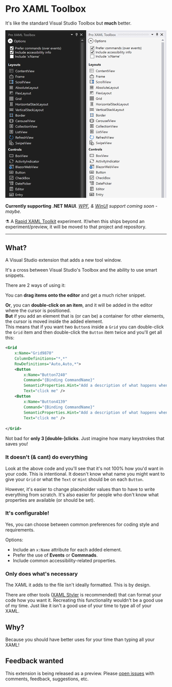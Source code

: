 # Pro XAML Toolbox

It's like the standard Visual Studio Toolbox but **much** better.

![Screenshot showing the Pro XAML Toolbox in light and dark themes](.//art/screenshot-darkandlight.png)

**Currently supporting .NET MAUI**. _[WPF](https://github.com/mrlacey/ProXamlToolbox/issues/2), & [WinUI](https://github.com/mrlacey/ProXamlToolbox/issues/1) support coming soon - maybe._

:alembic: A [Rapid XAML Toolkit](https://github.com/mrlacey/rapid-xaml-toolkit) experiment. If/when this ships beyond an experiment/preview, it will be moved to that project and repository.

---

## What?

A Visual Studio extension that adds a new tool window.

It's a cross between Visual Studio's Toolbox and the ability to use smart snippets.

There are 2 ways of using it:

You can **drag items onto the editor** and get a much richer snippet.

**Or**, you can **double-click on an item**, and it will be added in the editor where the cursor is positioned.  
**But** if you add an element that is (or can be) a container for other elements, the cursor is moved inside the added element.  
This means that if you want two `Button`s inside a `Grid` you can double-click the `Grid` item and then double-click the `Button` item twice and you'll get all this:

```xml
<Grid
    x:Name="Grid9870"
    ColumnDefinitions="*,*"
    RowDefinitions="Auto,Auto,*">
    <Button
        x:Name="Button7240"
        Command="{Binding CommandName}"
        SemanticProperties.Hint="Add a description of what happens when clicked"
        Text="click me" />
    <Button
        x:Name="Button4139"
        Command="{Binding CommandName}"
        SemanticProperties.Hint="Add a description of what happens when clicked"
        Text="click me" />

</Grid>
```

Not bad for **only 3 [double-]clicks**. Just imagine how many keystrokes that saves you!

### It doesn't (& cant) do everything

Look at the above code and you'll see that it's not 100% how you'd want in your code. This is intentional. It doesn't know what name you might want to give your `Grid` or what the `Text` or `Hint` should be on each `Button`.

However, it's easier to change placeholder values than to have to write everything from scratch. It's also easier for people who don't know what properties are available (or should be set).

### It's configurable!

Yes, you can choose between common preferences for coding style and requirements.

Options:

- Include an `x:Name` attribute for each added element.
- Prefer the use of **Events** or **Commnads**.
- Include common accessibility-related properties.

### Only does what's necessary

The XAML it adds to the file isn't ideally formatted. This is by design.

There are other tools ([XAML Styler](https://marketplace.visualstudio.com/items?itemName=TeamXavalon.XAMLStyler) is recommended) that can format your code how you want it. Recreating this functionality wouldn't be a good use of my time. Just like it isn't a good use of your time to type all of your XAML.

## Why?

Because you should have better uses for your time than typing all your XAML!

## Feedback wanted

This extension is being released as a preview. Please [open issues](https://github.com/mrlacey/ProXamlToolbox/issues) with comments, feedback, suggestions, etc.
